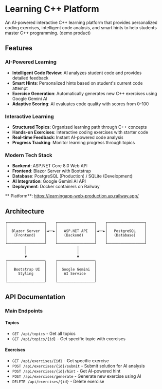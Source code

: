 # Learning C++ Platform

An AI-powered interactive C++ learning platform that provides personalized coding exercises, intelligent code analysis, and smart hints to help students master C++ programming. (demo product)

## Features

### AI-Powered Learning
- **Intelligent Code Review**: AI analyzes student code and provides detailed feedback
- **Smart Hints**: Personalized hints based on student's current code attempt
- **Exercise Generation**: Automatically generates new C++ exercises using Google Gemini AI
- **Adaptive Scoring**: AI evaluates code quality with scores from 0-100

### Interactive Learning
- **Structured Topics**: Organized learning path through C++ concepts
- **Hands-on Exercises**: Interactive coding exercises with starter code
- **Real-time Feedback**: Instant AI-powered code analysis
- **Progress Tracking**: Monitor learning progress through topics

### Modern Tech Stack
- **Backend**: ASP.NET Core 8.0 Web API
- **Frontend**: Blazor Server with Bootstrap
- **Database**: PostgreSQL (Production) / SQLite (Development)
- **AI Integration**: Google Gemini AI API
- **Deployment**: Docker containers on Railway

** Platform**: https://learningapp-web-production.up.railway.app/

## Architecture

```
┌─────────────────┐    ┌─────────────────┐    ┌─────────────────┐
│                 │    │                 │    │                 │
│  Blazor Server  │◄──►│   ASP.NET API   │◄──►│   PostgreSQL    │
│   (Frontend)    │    │   (Backend)     │    │   (Database)    │
│                 │    │                 │    │                 │
└─────────────────┘    └─────────────────┘    └─────────────────┘
         │                       │
         │                       │
         ▼                       ▼
┌─────────────────┐    ┌─────────────────┐
│                 │    │                 │
│   Bootstrap UI  │    │  Google Gemini  │
│     Styling     │    │   AI Service    │
│                 │    │                 │
└─────────────────┘    └─────────────────┘
```

## API Documentation

### Main Endpoints

#### Topics
- `GET /api/topics` - Get all topics
- `GET /api/topics/{id}` - Get specific topic with exercises

#### Exercises
- `GET /api/exercises/{id}` - Get specific exercise
- `POST /api/exercises/{id}/submit` - Submit solution for AI analysis
- `POST /api/exercises/{id}/hint` - Get AI-powered hint
- `POST /api/exercises/generate` - Generate new exercise using AI
- `DELETE /api/exercises/{id}` - Delete exercise
